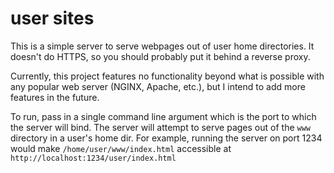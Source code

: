 # user sites

This is a simple server to serve webpages out of user home directories. It doesn't
do HTTPS, so you should probably put it behind a reverse proxy.

Currently, this project features no functionality beyond what is possible with any
popular web server (NGINX, Apache, etc.), but I intend to add more features in the
future.

To run, pass in a single command line argument which is the port to which the server
will bind. The server will attempt to serve pages out of the ``www`` directory
in a user's home dir. For example, running the server on port 1234 would make
``/home/user/www/index.html`` accessible at ``http://localhost:1234/user/index.html``
